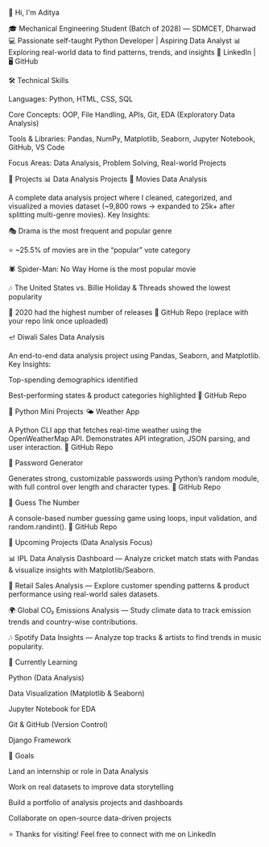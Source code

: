 👋 Hi, I'm Aditya

🎓 Mechanical Engineering Student (Batch of 2028) — SDMCET, Dharwad
💻 Passionate self-taught Python Developer | Aspiring Data Analyst
📊 Exploring real-world data to find patterns, trends, and insights
🔗 LinkedIn
 | 🖥️ GitHub

🛠️ Technical Skills

Languages: Python, HTML, CSS, SQL

Core Concepts: OOP, File Handling, APIs, Git, EDA (Exploratory Data Analysis)

Tools & Libraries: Pandas, NumPy, Matplotlib, Seaborn, Jupyter Notebook, GitHub, VS Code

Focus Areas: Data Analysis, Problem Solving, Real-world Projects

🚀 Projects
📊 Data Analysis Projects
🎥 Movies Data Analysis

A complete data analysis project where I cleaned, categorized, and visualized a movies dataset (~9,800 rows → expanded to 25k+ after splitting multi-genre movies).
Key Insights:

🎭 Drama is the most frequent and popular genre

⭐ ~25.5% of movies are in the “popular” vote category

🕷️ Spider-Man: No Way Home is the most popular movie

🎶 The United States vs. Billie Holiday & Threads showed the lowest popularity

📅 2020 had the highest number of releases
🔗 GitHub Repo
 (replace with your repo link once uploaded)

🪔 Diwali Sales Data Analysis

An end-to-end data analysis project using Pandas, Seaborn, and Matplotlib.
Key Insights:

Top-spending demographics identified

Best-performing states & product categories highlighted
📎 GitHub Repo

🐍 Python Mini Projects
🌤️ Weather App

A Python CLI app that fetches real-time weather using the OpenWeatherMap API. Demonstrates API integration, JSON parsing, and user interaction.
🔗 GitHub Repo

🔐 Password Generator

Generates strong, customizable passwords using Python’s random module, with full control over length and character types.
🔗 GitHub Repo

🔢 Guess The Number

A console-based number guessing game using loops, input validation, and random.randint().
🔗 GitHub Repo

🧠 Upcoming Projects (Data Analysis Focus)

📊 IPL Data Analysis Dashboard — Analyze cricket match stats with Pandas & visualize insights with Matplotlib/Seaborn.

🛒 Retail Sales Analysis — Explore customer spending patterns & product performance using real-world sales datasets.

🌍 Global CO₂ Emissions Analysis — Study climate data to track emission trends and country-wise contributions.

🎶 Spotify Data Insights — Analyze top tracks & artists to find trends in music popularity.

📘 Currently Learning

Python (Data Analysis)

Data Visualization (Matplotlib & Seaborn)

Jupyter Notebook for EDA

Git & GitHub (Version Control)

Django Framework

🎯 Goals

Land an internship or role in Data Analysis

Work on real datasets to improve data storytelling

Build a portfolio of analysis projects and dashboards

Collaborate on open-source data-driven projects

⭐ Thanks for visiting! Feel free to connect with me on LinkedIn
